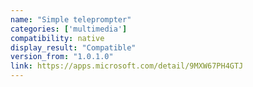 ```yaml
---
name: "Simple teleprompter"
categories: ['multimedia']
compatibility: native
display_result: "Compatible"
version_from: "1.0.1.0"
link: https://apps.microsoft.com/detail/9MXW67PH4GTJ
---
```

